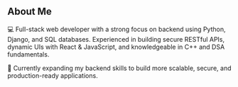 ## About Me

💻 Full-stack web developer with a strong focus on backend using Python, Django, and SQL databases. Experienced in building secure RESTful APIs, dynamic UIs with React & JavaScript, and knowledgeable in C++ and DSA fundamentals.

🚀 Currently expanding my backend skills to build more scalable, secure, and production-ready applications.
